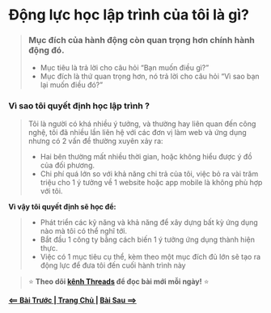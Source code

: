 # **Động lực học lập trình của tôi là gì?**
> ### Mục đích của hành động còn quan trọng hơn chính hành động đó.
>- Mục tiêu là trả lời cho câu hỏi “Bạn muốn điều gì?”
>- Mục đích là thứ quan trọng hơn, nó trả lời cho câu hỏi “Vì sao bạn lại muốn điều đó?”

### Vì sao tôi quyết định học lập trình ?  
> Tôi là người có khá nhiều ý tưởng, và thường hay liên quan đến công nghệ, tôi đã nhiều lần liên hệ với các đơn vị làm web và ứng dụng nhưng có 2 vấn đề thường xuyên xảy ra:
>- Hai bên thường mất nhiều thời gian, hoặc không hiểu được ý đồ của đối phương.
>- Chi phí quá lớn so với khả năng chi trả của tôi, việc bỏ ra vài trăm triệu cho 1 ý tưởng về 1 website hoặc app mobile là không phù hợp với tôi.

**Vì vậy tôi quyết định sẽ học để:**  
>- Phát triển các kỹ năng và khả năng để xây dựng bất kỳ ứng dụng nào mà tôi có thể nghĩ tới.
>- Bắt đầu 1 công ty bằng cách biến 1 ý tưởng ứng dụng thành hiện thực.
>- Việc có 1 mục tiêu cụ thể, kèm theo một mục đích đủ lớn sẽ tạo ra động lực để đưa tôi đến cuối hành trình này 

> ⭐ **Theo dõi [kênh Threads](https://www.threads.com/@kaitaku.88) để đọc bài mới mỗi ngày!** ⭐  

**[<== Bài Trước  ](./Day01-WhyDifficultToLearn.md)          |[  Trang Chủ  ](./README.md)|           [  Bài Sau ==>](./Day02-KeepGrowthMindset.md)**